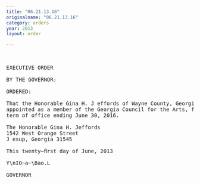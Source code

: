 ```yaml
---
title: "06.21.13.16"
originalname: "06.21.13.16"
category: orders
year: 2013
layout: order

---
```

<pre>
 

EXECUTIVE ORDER

BY THE GOVERNOR:

ORDERED:

That the Honorable Gina H. J effords of Wayne County, Georgia, is
appointed as a member of the Georgia Council for the Arts, for a
term of office ending June 30, 2016.

The Honorable Gina H. Jeffords
1542 West Orange Street
J esup, Georgia 31545

This twenty—ﬁrst day of June, 2013

Y\nIO~a~\Bao.L

GOVERNOR

</pre>
